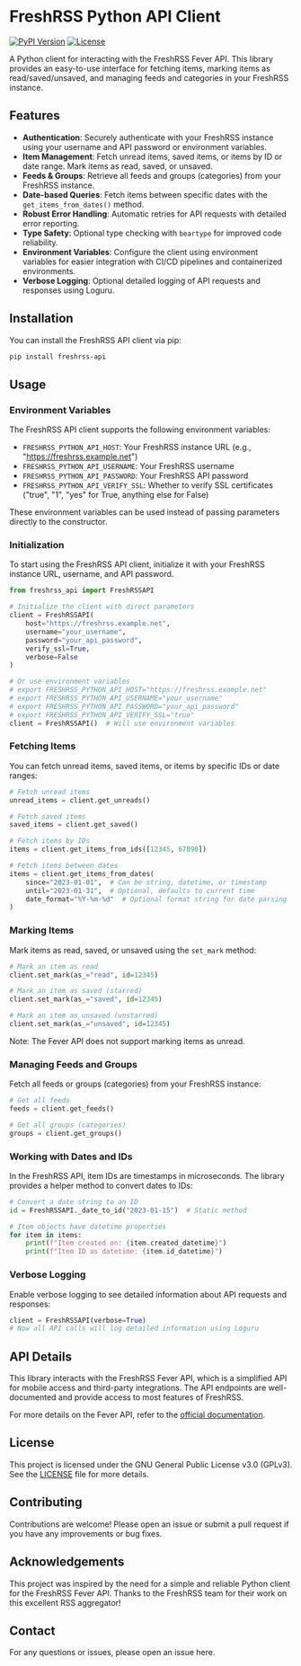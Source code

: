 # FreshRSS Python API Client

[![PyPI Version](https://img.shields.io/pypi/v/freshrss-api)](https://pypi.org/project/freshrss-api/)
[![License](https://img.shields.io/badge/license-GPLv3-blue)](LICENSE)

A Python client for interacting with the FreshRSS Fever API. This library provides an easy-to-use interface for fetching items, marking items as read/saved/unsaved, and managing feeds and categories in your FreshRSS instance.

## Features

- **Authentication**: Securely authenticate with your FreshRSS instance using your username and API password or environment variables.
- **Item Management**: Fetch unread items, saved items, or items by ID or date range. Mark items as read, saved, or unsaved.
- **Feeds & Groups**: Retrieve all feeds and groups (categories) from your FreshRSS instance.
- **Date-based Queries**: Fetch items between specific dates with the `get_items_from_dates()` method.
- **Robust Error Handling**: Automatic retries for API requests with detailed error reporting.
- **Type Safety**: Optional type checking with `beartype` for improved code reliability.
- **Environment Variables**: Configure the client using environment variables for easier integration with CI/CD pipelines and containerized environments.
- **Verbose Logging**: Optional detailed logging of API requests and responses using Loguru.

## Installation

You can install the FreshRSS API client via pip:

```bash
pip install freshrss-api
```

## Usage

### Environment Variables

The FreshRSS API client supports the following environment variables:

- `FRESHRSS_PYTHON_API_HOST`: Your FreshRSS instance URL (e.g., "https://freshrss.example.net")
- `FRESHRSS_PYTHON_API_USERNAME`: Your FreshRSS username
- `FRESHRSS_PYTHON_API_PASSWORD`: Your FreshRSS API password
- `FRESHRSS_PYTHON_API_VERIFY_SSL`: Whether to verify SSL certificates ("true", "1", "yes" for True, anything else for False)

These environment variables can be used instead of passing parameters directly to the constructor.

### Initialization

To start using the FreshRSS API client, initialize it with your FreshRSS instance URL, username, and API password.

```python
from freshrss_api import FreshRSSAPI

# Initialize the client with direct parameters
client = FreshRSSAPI(
    host="https://freshrss.example.net",
    username="your_username",
    password="your_api_password",
    verify_ssl=True,
    verbose=False
)

# Or use environment variables
# export FRESHRSS_PYTHON_API_HOST="https://freshrss.example.net"
# export FRESHRSS_PYTHON_API_USERNAME="your_username"
# export FRESHRSS_PYTHON_API_PASSWORD="your_api_password"
# export FRESHRSS_PYTHON_API_VERIFY_SSL="true"
client = FreshRSSAPI()  # Will use environment variables
```

### Fetching Items

You can fetch unread items, saved items, or items by specific IDs or date ranges:

```python
# Fetch unread items
unread_items = client.get_unreads()

# Fetch saved items
saved_items = client.get_saved()

# Fetch items by IDs
items = client.get_items_from_ids([12345, 67890])

# Fetch items between dates
items = client.get_items_from_dates(
    since="2023-01-01",  # Can be string, datetime, or timestamp
    until="2023-01-31",  # Optional, defaults to current time
    date_format="%Y-%m-%d"  # Optional format string for date parsing
)
```

### Marking Items

Mark items as read, saved, or unsaved using the `set_mark` method:

```python
# Mark an item as read
client.set_mark(as_="read", id=12345)

# Mark an item as saved (starred)
client.set_mark(as_="saved", id=12345)

# Mark an item as unsaved (unstarred)
client.set_mark(as_="unsaved", id=12345)
```

Note: The Fever API does not support marking items as unread.

### Managing Feeds and Groups

Fetch all feeds or groups (categories) from your FreshRSS instance:

```python
# Get all feeds
feeds = client.get_feeds()

# Get all groups (categories)
groups = client.get_groups()
```

### Working with Dates and IDs

In the FreshRSS API, item IDs are timestamps in microseconds. The library provides a helper method to convert dates to IDs:

```python
# Convert a date string to an ID
id = FreshRSSAPI._date_to_id("2023-01-15")  # Static method

# Item objects have datetime properties
for item in items:
    print(f"Item created on: {item.created_datetime}")
    print(f"Item ID as datetime: {item.id_datetime}")
```

### Verbose Logging

Enable verbose logging to see detailed information about API requests and responses:

```python
client = FreshRSSAPI(verbose=True)
# Now all API calls will log detailed information using Loguru
```

## API Details

This library interacts with the FreshRSS Fever API, which is a simplified API for mobile access and third-party integrations. The API endpoints are well-documented and provide access to most features of FreshRSS.

For more details on the Fever API, refer to the [official documentation](https://freshrss.github.io/FreshRSS/en/developers/06_Fever_API.html).

## License

This project is licensed under the GNU General Public License v3.0 (GPLv3). See the [LICENSE](LICENSE) file for more details.

## Contributing

Contributions are welcome! Please open an issue or submit a pull request if you have any improvements or bug fixes.

## Acknowledgements

This project was inspired by the need for a simple and reliable Python client for the FreshRSS Fever API. Thanks to the FreshRSS team for their work on this excellent RSS aggregator!

## Contact

For any questions or issues, please open an issue here.
